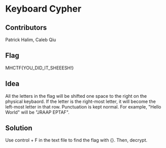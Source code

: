 # Keyboard Cypher
## Contributors

Patrick Halim, Caleb Qiu

## Flag

MHCTF{YOU_DID_IT_SHEEESH!}

## Idea

All the letters in the flag will be shifted one space to the right on the physical keybaord. If the letter is the right-most letter, it will become the left-most letter in that row. Punctuation is kept normal. For example, "Hello World" will be "JRAAP EPTAF". 

## Solution

Use control + F in the text file to find the flag with {}. Then, decrypt.
